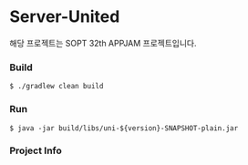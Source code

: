 # Server-United
해당 프로젝트는 SOPT 32th APPJAM 프로젝트입니다.

### Build
```text
$ ./gradlew clean build
```
### Run
```text
$ java -jar build/libs/uni-${version}-SNAPSHOT-plain.jar
```

### Project Info
